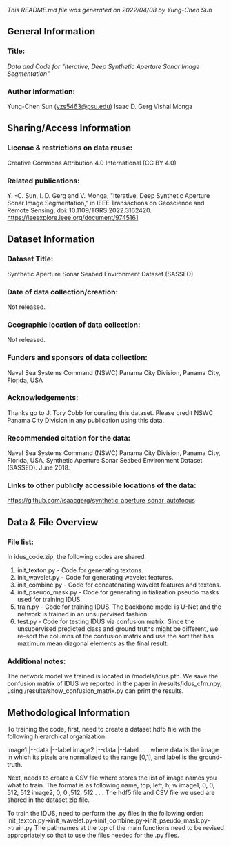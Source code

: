 *This README.md file was generated on 2022/04/08 by Yung-Chen Sun*

General Information
------------------
### Title:
*Data and Code for "Iterative, Deep Synthetic Aperture Sonar Image Segmentation"*

### Author Information:
Yung-Chen Sun (yzs5463@psu.edu)
Isaac D. Gerg
Vishal Monga

Sharing/Access Information
--------------------------

### License & restrictions on data reuse:
Creative Commons Attribution 4.0 International (CC BY 4.0)

### Related publications:
Y. -C. Sun, I. D. Gerg and V. Monga, "Iterative, Deep Synthetic Aperture Sonar Image Segmentation," in IEEE Transactions on Geoscience and Remote Sensing, doi: 10.1109/TGRS.2022.3162420.
https://ieeexplore.ieee.org/document/9745161


Dataset Information
------------------
### Dataset Title:
Synthetic Aperture Sonar Seabed Environment Dataset (SASSED)

### Date of data collection/creation:
Not released.

### Geographic location of data collection:
Not released.

### Funders and sponsors of data collection:
Naval Sea Systems Command (NSWC) Panama City Division, Panama City, Florida, USA

### Acknowledgements:
Thanks go to J. Tory Cobb for curating this dataset. Please credit NSWC Panama City Division in any publication using this data.

### Recommended citation for the data:
Naval Sea Systems Command (NSWC) Panama City Division, Panama City, Florida, USA, Synthetic Aperture Sonar Seabed Environment Dataset (SASSED). June 2018.

### Links to other publicly accessible locations of the data:
https://github.com/isaacgerg/synthetic_aperture_sonar_autofocus


Data & File Overview
--------------------

### File list:

In idus_code.zip, the following codes are shared. 
1) init_texton.py - Code for generating textons.
2) init_wavelet.py - Code for generating wavelet features.
3) init_combine.py - Code for concatenating wavelet features and textons.
4) init_pseudo_mask.py - Code for generating initialization pseudo masks used for training IDUS.
5) train.py - Code for training IDUS. The backbone model is U-Net and the network is trained in an unsupervised fashion.
6) test.py - Code for testing IDUS via confusion matrix. Since the unsupervised predicted class and ground truths might be different, we re-sort the columns of the confusion matrix and use the sort that has maximum mean diagonal elements as the final result.

### Additional notes:

The network model we trained is located in /models/idus.pth.
We save the confusion matrix of IDUS we reported in the paper in /results/idus_cfm.npy, using /results/show_confusion_matrix.py can print the results.

Methodological Information
--------------------------

To training the code, first, need to create a dataset hdf5 file with the following hierarchical organization:

image1
    |--data
    |--label
image2
    |--data
    |--label
    .
    .
    .
where data is the image in which its pixels are normalized to the range [0,1], and label is the ground-truth.

Next, needs to create a CSV file where stores the list of image names you what to train. The format is as following
name,  top,  left,  h,  w
image1, 0, 0, 512, 512
image2, 0, 0 ,512, 512
	.
	.
	.
The hdf5 file and CSV file we used are shared in the dataset.zip file.

To train the IDUS, need to perform the .py files in the following order:
init_texton.py->init_wavelet.py->init_combine.py->init_pseudo_mask.py->train.py
The pathnames at the top of the main functions need to be revised appropriately so that to use the files needed for the .py files.